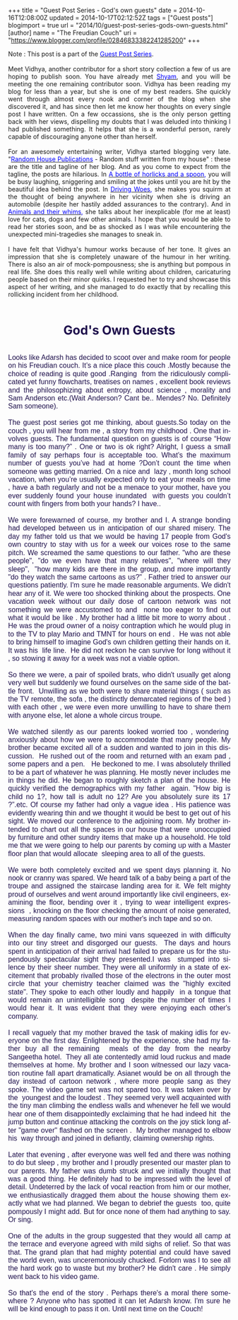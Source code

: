 +++
title = "Guest Post Series - God's own guests"
date = 2014-10-16T12:08:00Z
updated = 2014-10-17T02:12:52Z
tags = ["Guest posts"]
blogimport = true 
url = "2014/10/guest-post-series-gods-own-guests.html" 
[author]
	name = "The Freudian Couch"
	uri = "https://www.blogger.com/profile/02846833382241285200"
+++

<div dir="ltr" style="text-align: left;" trbidi="on">
Note : This post is a part of the&nbsp;<a href="http://adarsh89.blogspot.com/2014/09/guest-posts-series.html" target="_blank"><span style="color: blue;">Guest Post Series</span></a>.<br>
<br>
<div style="text-align: justify;">
Meet Vidhya, another contributor for a short story collection a few of us are hoping to publish soon. You have already met <a href="http://adarsh89.blogspot.com/2014/09/guest-post-series-bureaucrat-bloody-hell.html" target="_blank"><span style="color: blue;">Shyam</span></a>, and you will be meeting the one remaining contributor soon. Vidhya has been reading my blog for less than a year, but she is one of my best readers. She quickly went through almost every nook and corner of the blog when she discovered it, and has since then let me know her thoughts on every single post I have written. On a few occassions, she is the only person getting back with her views, dispelling my doubts that I was deluded into thinking I had published something. It helps that she is a wonderful person, rarely capable of discouraging anyone other than herself.</div>
<div style="text-align: justify;">
<br></div>
<div style="text-align: justify;">
For an awesomely entertaining writer, Vidhya started blogging very late. "<a href="http://vidhya111188.blogspot.com/" target="_blank"><span style="color: blue;">Random House Publications</span></a> - Random stuff written from my house" : these are the title and tagline of her blog. And as you come to expect from the tagline, the posts are hilarious. In&nbsp;<span style="color: blue;"><a href="http://vidhya111188.blogspot.com/2014/03/a-bottle-of-horlicks-and-spoon.html" target="_blank"><span style="color: blue;">A bottle of horlicks and a spoon</span></a>, </span>you will be busy laughing, sniggering and smiling at the jokes until you are hit by the beautiful idea behind the post. In <span style="color: blue;"><a href="http://vidhya111188.blogspot.com/2014/04/driving-woes.html" target="_blank"><span style="color: blue;">Driving Woes</span></a>,</span> she makes you squirm at the thought of being anywhere in her vicinity when she is driving an automobile (despite her hastily added assurances to the contrary). And in <span style="color: blue;"><a href="http://vidhya111188.blogspot.com/2014/03/animal-whims.html" target="_blank"><span style="color: blue;">Animals and their whims</span></a>, </span>she talks about her inexplicable (for me at least) love for cats, dogs and few other animals. I hope that you would be able to read her stories soon, and be as shocked as I was while encountering the unexpected mini-tragedies she manages to sneak in.</div>
<div style="text-align: justify;">
<br></div>
<div style="text-align: justify;">
I have felt that Vidhya's humour works because of her tone. It gives an impression that she is completely unaware of the humour in her writing. There is also an air of mock-pompousness; she is anything but pompous in real life. She does this really well while writing about children, caricaturing people based on their minor quirks. I requested her to try and showcase this aspect of her writing, and she managed to do exactly that by recalling this rollicking incident from her childhood.</div>
<div style="text-align: justify;">
<br></div>
<div style="text-align: center;">
<h1>
<span style="color: #20124d;">
God's Own Guests
</span></h1>
</div>
<div style="text-align: justify;">
<br></div>
<div class="MsoNormal">
<div style="text-align: justify;">
<span lang="EN-US" style="font-size: 12pt; line-height: 115%;"><span style="color: #20124d; font-family: Verdana, sans-serif;">Looks like Adarsh has decided
to scoot over and make room for people on his Freudian couch. It’s a nice place
this couch .Mostly because the choice of reading is quite good .Ranging&nbsp;
from the ridiculously complicated yet funny flowcharts, treatises on names ,
excellent book reviews and the philosophizing about entropy, about science ,
morality and Sam Anderson etc.(Wait Anderson? Cant be.. Mendes? No. Definitely
Sam someone).<o:p></o:p></span></span></div>
</div>
<div class="MsoNormal">
<div style="text-align: justify;">
<span lang="EN-US" style="font-size: 12pt; line-height: 115%;"><span style="color: #20124d; font-family: Verdana, sans-serif;"><br></span></span></div>
</div>
<div class="MsoNormal">
<div style="text-align: justify;">
<span lang="EN-US" style="font-size: 12pt; line-height: 115%;"><span style="color: #20124d; font-family: Verdana, sans-serif;">The guest post series got me
thinking, about guests.So today on the couch , you will hear from me , a story
from my childhood . One that involves guests. The fundamental question on
guests is of course “How many is too many?” . One or two is ok right? Alright,
I guess a small family of say perhaps four is acceptable too. What’s the
maximum number of guests you’ve had at home ?Don’t count the time when someone
was getting married. On a nice and&nbsp; lazy , month long school vacation,
when you’re usually expected only to eat your meals on time , have a bath
regularly and not be a menace to your mother, have you ever suddenly found your
house inundated&nbsp; with guests you couldn’t count with fingers from both
your hands? I have..<o:p></o:p></span></span></div>
</div>
<div class="MsoNormal">
<div style="text-align: justify;">
<span lang="EN-US" style="font-size: 12pt; line-height: 115%;"><span style="color: #20124d; font-family: Verdana, sans-serif;"><br></span></span></div>
</div>
<div class="MsoNormal">
<div style="text-align: justify;">
<span lang="EN-US" style="font-size: 12pt; line-height: 115%;"><span style="color: #20124d; font-family: Verdana, sans-serif;">We were forewarned of course,
my brother and I. A strange bonding had developed between us in anticipation of
our shared misery. The day my father told us that we would be having 17 people
from God's own country to stay with us for a week our voices rose to the same
pitch. We screamed the same questions to our father. "who are these
people", "do we even have that many relatives", "where will
they sleep", &nbsp;"how many kids are
there in the group, and more importantly "do they watch the same cartoons
as us?" . Father tried to answer our questions patiently. I'm sure he made
reasonable arguments. We didn't hear any of it. We were too shocked thinking
about the prospects. One vacation week without our daily dose of cartoon
network was not something we were accustomed to and&nbsp; none too eager to find out what it would be
like . My brother had a little bit more to worry about . He was the proud owner
of a noisy contraption which he would
plug in to the TV to play Mario and TMNT for hours on end .&nbsp; He was not able to bring himself to imagine God's own children
getting their hands on it. It was his&nbsp; life line.&nbsp; He did not reckon he can survive for long
without it , so stowing it away for a week was not a viable option.<o:p></o:p></span></span></div>
</div>
<div class="MsoNormal">
<div style="text-align: justify;">
<span lang="EN-US" style="font-size: 12pt; line-height: 115%;"><span style="color: #20124d; font-family: Verdana, sans-serif;"><br></span></span></div>
</div>
<div class="MsoNormal">
<div style="text-align: justify;">
<span lang="EN-US" style="font-size: 12pt; line-height: 115%;"><span style="color: #20124d; font-family: Verdana, sans-serif;">So there we were, a pair of
spoiled brats, who didn't usually get along very well but suddenly we found
ourselves on the same side of the battle front.&nbsp;
Unwilling as we both were to share material things ( such as the TV
remote, the sofa , the distinctly demarcated regions of the bed ) with each
other , we were even more unwilling to have to share them with anyone else, let
alone a whole circus troupe. <o:p></o:p></span></span></div>
</div>
<div class="MsoNormal">
<div style="text-align: justify;">
<span lang="EN-US" style="font-size: 12pt; line-height: 115%;"><span style="color: #20124d; font-family: Verdana, sans-serif;"><br></span></span></div>
</div>
<div class="MsoNormal">
<div style="text-align: justify;">
<span lang="EN-US" style="font-size: 12pt; line-height: 115%;"><span style="color: #20124d; font-family: Verdana, sans-serif;">We watched silently as our parents looked
worried too , wondering&nbsp; anxiously about
how we were to accommodate that many people. My brother became excited all of a
sudden and wanted to join in this discussion.&nbsp;
He rushed out of the room and returned with an exam pad , some papers
and a pen.&nbsp;&nbsp; He beckoned to me. I was
absolutely thrilled to be a part of whatever he was planning. He mostly never
includes me in things he did. He began to roughly sketch a plan of the house.
He quickly verified the demographics with my father&nbsp; again. "How big is child no 1?, how tall
is adult no 12? Are you absolutely sure its 17 ?”.etc. Of course my father had
only a vague idea . His patience was evidently wearing thin and we thought it
would be best to get out of his sight. We moved our conference to the adjoining
room. My brother intended to chart out all the spaces in our house that were &nbsp;unoccupied by furniture and other sundry items
that make up a household. He told me that we were going to help our parents by
coming up with a Master floor plan that would allocate&nbsp; sleeping area to all of the guests. <o:p></o:p></span></span></div>
</div>
<div class="MsoNormal">
<div style="text-align: justify;">
<span lang="EN-US" style="font-size: 12pt; line-height: 115%;"><span style="color: #20124d; font-family: Verdana, sans-serif;"><br></span></span></div>
</div>
<div class="MsoNormal">
<div style="text-align: justify;">
<span lang="EN-US" style="font-size: 12pt; line-height: 115%;"><span style="color: #20124d; font-family: Verdana, sans-serif;">We were both completely
excited and we spent days planning it. No nook or cranny was spared. We heard
talk of a baby being a part of the troupe and assigned the staircase landing
area for it. We felt mighty proud of ourselves and went around importantly like
civil engineers, examining the floor, bending over it , trying to wear
intelligent expressions&nbsp; , knocking on
the floor checking the amount of noise generated, measuring random spaces with
our mother's inch tape and so on. <o:p></o:p></span></span></div>
</div>
<div class="MsoNormal">
<div style="text-align: justify;">
<span lang="EN-US" style="font-size: 12pt; line-height: 115%;"><span style="color: #20124d; font-family: Verdana, sans-serif;"><br></span></span></div>
</div>
<div class="MsoNormal">
<div style="text-align: justify;">
<span lang="EN-US" style="font-size: 12pt; line-height: 115%;"><span style="color: #20124d; font-family: Verdana, sans-serif;">When the day finally came,
two mini vans squeezed in with difficulty into our tiny street and disgorged
our guests.&nbsp; The days and hours spent in
anticipation of their arrival had failed to prepare us for the stupendously
spectacular sight they presented.I was&nbsp;
stumped into silence by their sheer number. They were all uniformly in a
state of excitement that probably rivalled those of the electrons in the outer
most circle that your chemistry teacher claimed was the "highly excited
state". They spoke to each other loudly and happily&nbsp; in a tongue that would remain an
unintelligible song&nbsp; despite the number
of times I would hear it. It was evident that they were enjoying each other's
company.<o:p></o:p></span></span></div>
</div>
<div class="MsoNormal">
<div style="text-align: justify;">
<span lang="EN-US" style="font-size: 12pt; line-height: 115%;"><span style="color: #20124d; font-family: Verdana, sans-serif;"><br></span></span></div>
</div>
<div class="MsoNormal">
<div style="text-align: justify;">
<span lang="EN-US" style="font-size: 12pt; line-height: 115%;"><span style="color: #20124d; font-family: Verdana, sans-serif;">I recall vaguely that my
mother braved the task of making idlis for everyone on the first day.
Enlightened by the experience, she had my father buy all the remaining&nbsp; meals of the day from the nearby Sangeetha
hotel.&nbsp; They all ate contentedly amid
loud ruckus and made themselves at home. My brother and I soon witnessed our
lazy vacation routine fall apart dramatically. Asianet would be on all through
the day instead of cartoon network , where more people sang as they spoke. The
video game set was not spared too. It was taken over by the&nbsp; youngest and the loudest . They seemed very
well acquainted with the tiny man climbing the endless walls and whenever he
fell we would hear one of them disappointedly exclaiming that he had indeed
hit&nbsp; the jump button and continue
attacking the controls on the joy stick long after "game over"
flashed on the screen .&nbsp; My brother
managed to elbow his&nbsp; way through and
joined in defiantly, claiming ownership rights.<o:p></o:p></span></span></div>
</div>
<div class="MsoNormal">
<div style="text-align: justify;">
<span lang="EN-US" style="font-size: 12pt; line-height: 115%;"><span style="color: #20124d; font-family: Verdana, sans-serif;"><br></span></span></div>
</div>
<div class="MsoNormal">
<div style="text-align: justify;">
<span lang="EN-US" style="font-size: 12pt; line-height: 115%;"><span style="color: #20124d; font-family: Verdana, sans-serif;">Later that evening , after
everyone was well fed and there was nothing to do but sleep , my brother and I
proudly presented our master plan to our parents. My father was dumb struck and
we initially thought that was a good thing. He definitely had to be impressed
with the level of detail. Undeterred by the lack of vocal reaction from him or
our mother, we enthusiastically dragged them about the house showing them
exactly what we had planned. We began to debrief the guests&nbsp; too, quite pompously I might add. But for
once none of them had anything to say. Or sing. <o:p></o:p></span></span></div>
</div>
<div class="MsoNormal">
<div style="text-align: justify;">
<span lang="EN-US" style="font-size: 12pt; line-height: 115%;"><span style="color: #20124d; font-family: Verdana, sans-serif;"><br></span></span></div>
</div>
<div class="MsoNormal">
<div style="text-align: justify;">
<span lang="EN-US" style="font-size: 12pt; line-height: 115%;"><span style="color: #20124d; font-family: Verdana, sans-serif;">One of the adults in the
group suggested that they would all camp at the terrace and everyone agreed
with mild sighs of relief. So that was that. The grand plan that had mighty
potential and could have saved the world even, was unceremoniously chucked.
Forlorn was I to see all the hard work go to waste but my brother? He didn't
care . He simply went back to his video game.&nbsp;
<o:p></o:p></span></span></div>
</div>
<div style="text-align: justify;">
</div>
<div class="MsoNormal">
<div style="text-align: justify;">
<span lang="EN-US" style="font-size: 12pt; line-height: 115%;"><span style="color: #20124d; font-family: Verdana, sans-serif;"><br></span></span></div>
</div>
<div class="MsoNormal">
<div style="text-align: justify;">
<span lang="EN-US" style="font-size: 12pt; line-height: 115%;"><span style="color: #20124d; font-family: Verdana, sans-serif;">So that's the end of the
story . Perhaps there's a moral there somewhere ? Anyone who has spotted it can
let Adarsh know. I'm sure he will be kind enough to pass it on. Until next time
on the Couch!</span><o:p></o:p></span></div>
</div>
</div>

